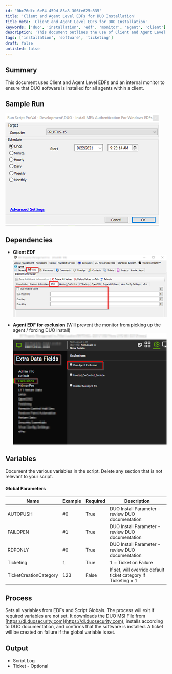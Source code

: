 ```yaml
---
id: '0bc76dfc-6e84-459d-83a8-306fe625c835'
title: 'Client and Agent Level EDFs for DUO Installation'
title_meta: 'Client and Agent Level EDFs for DUO Installation'
keywords: ['duo', 'installation', 'edf', 'monitor', 'agent', 'client']
description: 'This document outlines the use of Client and Agent Level EDFs along with an internal monitor to ensure that DUO software is installed for all agents within a client. It includes sample runs, dependencies, global parameters, and the process for installation.'
tags: ['installation', 'software', 'ticketing']
draft: false
unlisted: false
---
```


## Summary

This document uses Client and Agent Level EDFs and an internal monitor to ensure that DUO software is installed for all agents within a client.

## Sample Run

![Sample Run](../../../static/img/DUO---Install-MFA-Authentication-For-Windows-EDFs/image_1.png)

## Dependencies

- **Client EDF**  
  ![Client EDF](../../../static/img/DUO---Install-MFA-Authentication-For-Windows-EDFs/image_2.png)

- **Agent EDF for exclusion** (Will prevent the monitor from picking up the agent / forcing DUO install)  
  ![Agent EDF](../../../static/img/DUO---Install-MFA-Authentication-For-Windows-EDFs/image_3.png)

## Variables

Document the various variables in the script. Delete any section that is not relevant to your script.

#### Global Parameters

| Name                     | Example | Required | Description                                                      |
|--------------------------|---------|----------|------------------------------------------------------------------|
| AUTOPUSH                 | #0      | True     | DUO Install Parameter - review DUO documentation                 |
| FAILOPEN                 | #1      | True     | DUO Install Parameter - review DUO documentation                 |
| RDPONLY                  | #0      | True     | DUO Install Parameter - review DUO documentation                 |
| Ticketing                | 1       | True     | 1 = Ticket on Failure                                            |
| TicketCreationCategory    | 123     | False    | If set, will override default ticket category if Ticketing = 1   |

## Process

Sets all variables from EDFs and Script Globals. The process will exit if required variables are not set. It downloads the DUO MSI File from [https://dl.duosecurity.com](https://dl.duosecurity.com), installs according to DUO documentation, and confirms that the software is installed. A ticket will be created on failure if the global variable is set.

## Output

- Script Log
- Ticket - Optional

